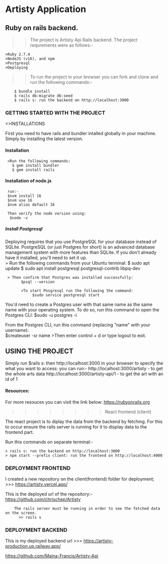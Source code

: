 # Artisty Application
       
## Ruby on rails backend.

>>The project is Artisty Api Rails backend.
>>The project requrements were as follows:-
    
    >Ruby 2.7.4
    >NodeJS (v16), and npm
    >Postgresql
    >Deploying

>>To run the project in your browser you can fork and clone and run the following commands:-

        $ bundle install
        $ rails db:migrate db:seed
        $ rails s: run the backend on http://localhost:3000      


### GETTING STARTED WITH THE PROJECT

 <>INSTALLATIONS

 First you need to have rails and bundler intalled globally in your machine.
   Simply by installing the latest version.

 #### Installation

     >Run the following commands:
       $ gem install bundler
       $ gem install rails

 #### Installation of node.js
   
     run:-
     $nvm install 16
     $nvm use 16
     $nvm alias default 16

     Then verify the node version using:
      $node -v 

 ##### Install Postgresql


 Deploying requires that you use PostgreSQL for your database instead of SQLite. PostgreSQL (or just Postgres for short) is an advanced database management system with more features than SQLite. If you don't already have it installed, you'll need to set it up.  
    > Run the following commands from your Ubuntu terminal: 
          $ sudo apt update
          $ sudo apt install postgresql postgresql-contrib libpq-dev

     > Then confirm that Postgres was installed successfully:  
           $psql --version   

           >To start Posgresql run the following the command:
                $sudo service postgresql start

 You'd need to create a Postgres user with that same name as the same name with your operating system.
     To do so, run this command to open the Postgres CLI:
        $sudo -u postgres -i

 From the Postgres CLI, run this command (replacing "name" with your username):  
        $createuser -sr name
        >Then enter control + d or type logout to exit.  
        

## USING THE PROJECT

Simply run 
  $rails s: then http://localhost:3000 in your browser
   to specify the what you want to access:
   you can run:-
   http://localhost:3000/artisty - to get the whole arts data
   http://localhost:3000/artisty-api/1 - to get the art with an id of 1

#### Resources:

 For more resouces you can visit the link below:
 https://rubyonrails.org

>>>>>>>> React frontend (client)

The react project is to diplay the data from the backend  by fetching.
For this to occur ensure the rails server is running for it to display data to the frontend part.
   
   Run this commands on separate terminal:-
        
    > rails s: run the backend on http://localhost:3000
    > npm start --prefix client: run the frontend on http://localhost:4000


### DEPLOYMENT FRONTEND

I created a new repository on the client(frontend) folder for deployment;
    >>> https://artisty.vercel.app/

 This is the deployed url of the repository:-
        https://github.com/chrischep/Artisty

        The rails server must be running in order to see the fetched data on the screen.
          >> rails s

 ### DEPLOYMENT BACKEND

 This is my deployed backend url
    >>> https://artisty-production.up.railway.app/

 https://github.com/Maina-Francis/Artisty-Api

